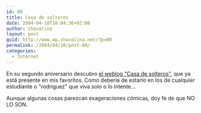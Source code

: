 ```yaml
---
id: 80
title: Casa de solteros
date: 2004-04-10T10:04:36+02:00
author: Chavalina
layout: post
guid: http://www.wp.chavalina.net/?p=80
permalink: /2004/04/10/post-80/
categories:
  - Internet
---
```

En su segundo aniversario descubro <a href="http://www.juliobonis.com/solteros/" target="_blank">el weblog "Casa de solteros"</a>, que ya est&aacute; presente en mis favoritos. Como deber&iacute;a de estarlo en los de cualquier estudiante o "rodr&iacute;guez" que viva solo o lo intente&#8230;

Aunque algunas cosas parezcan exageraciones c&oacute;micas, doy fe de que NO LO SON.